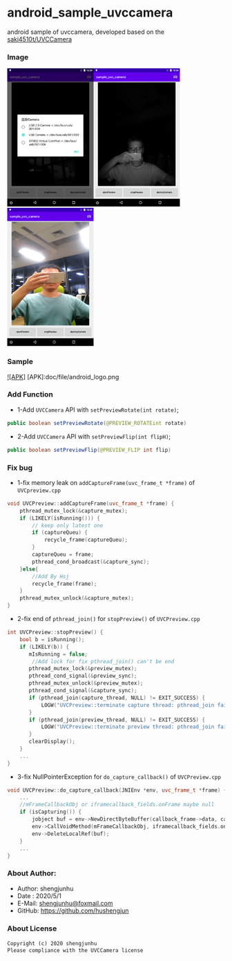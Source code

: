 # android_sample_uvccamera
android sample of uvccamera,
developed based on the [saki4510t/UVCCamera](https://github.com/saki4510t/UVCCamera)

### Image
<img src="doc/file/screenshot_1.png" width="200"/><img src="doc/file/screenshot_2.png" width="200"/><img src="doc/file/screenshot_3.png" width="200"/>

### Sample
[![APK]](doc/file/UsbCamera_v20092316.apk)
[APK]:doc/file/android_logo.png

### Add Function

* 1-Add `UVCCamera` API with `setPreviewRotate(int rotate)`;
```java
public boolean setPreviewRotate(@PREVIEW_ROTATEint rotate)
```

* 2-Add `UVCCamera` API with `setPreviewFlip(int flipH)`;
```java
public boolean setPreviewFlip(@PREVIEW_FLIP int flip)
```

### Fix bug

* 1-fix memory leak on `addCaptureFrame(uvc_frame_t *frame)` of `UVCpreview.cpp`
```cpp
void UVCPreview::addCaptureFrame(uvc_frame_t *frame) {
	pthread_mutex_lock(&capture_mutex);
	if (LIKELY(isRunning())) {
		// keep only latest one
		if (captureQueu) {
			recycle_frame(captureQueu);
		}
		captureQueu = frame;
		pthread_cond_broadcast(&capture_sync);
	}else{
	    //Add By Hsj
	    recycle_frame(frame);
	}
	pthread_mutex_unlock(&capture_mutex);
}
```

* 2-fix end of `pthread_join()` for `stopPreview()` of `UVCPreview.cpp`
```cpp
int UVCPreview::stopPreview() {
    bool b = isRunning();
    if (LIKELY(b)) {
       mIsRunning = false;
        //Add lock for fix pthread_join() can't be end
       pthread_mutex_lock(&preview_mutex);
       pthread_cond_signal(&preview_sync);
       pthread_mutex_unlock(&preview_mutex);
       pthread_cond_signal(&capture_sync);
       if (pthread_join(capture_thread, NULL) != EXIT_SUCCESS) {
           LOGW("UVCPreview::terminate capture thread: pthread_join failed");
       }
       if (pthread_join(preview_thread, NULL) != EXIT_SUCCESS) {
           LOGW("UVCPreview::terminate preview thread: pthread_join failed");
       }
       clearDisplay();
    }
    ...
}
```

* 3-fix NullPointerException for `do_capture_callback()` of `UVCPreview.cpp`
```cpp
void UVCPreview::do_capture_callback(JNIEnv *env, uvc_frame_t *frame) {
    ...
    //mFrameCallbackObj or iframecallback_fields.onFrame maybe null
    if (isCapturing()) {
        jobject buf = env->NewDirectByteBuffer(callback_frame->data, callbackPixelBytes);
        env->CallVoidMethod(mFrameCallbackObj, iframecallback_fields.onFrame, buf);
        env->DeleteLocalRef(buf);
    }
    ...
}
```

### About Author:
* Author: shengjunhu
* Date  : 2020/5/1
* E-Mail: shengjunhu@foxmail.com
* GitHub: https://github.com/hushengjun

### About License
```
Copyright (c) 2020 shengjunhu
Please compliance with the UVCCamera license
```

